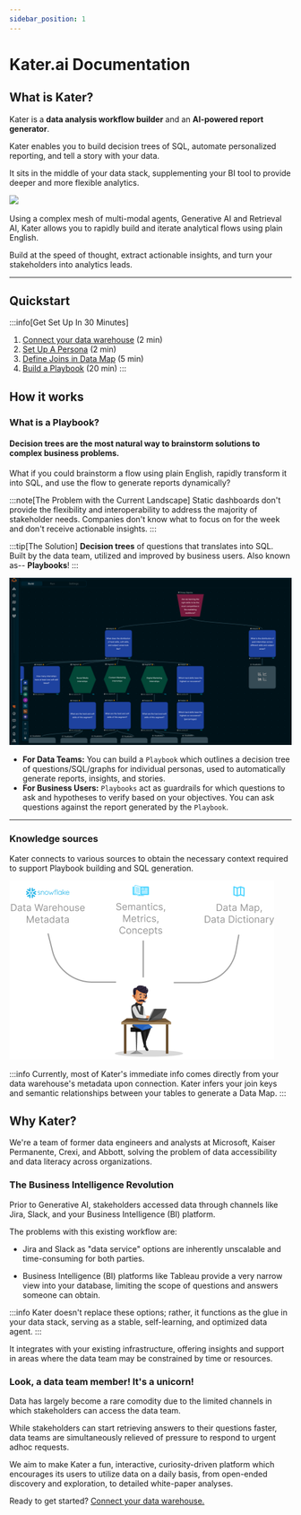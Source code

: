 ```yaml
---
sidebar_position: 1
---
```


# Kater.ai Documentation

## What is Kater? 

Kater is a **data analysis workflow builder** and an **AI-powered report generator**.

Kater enables you to build decision trees of SQL, automate personalized reporting, and tell a story with your data.

It sits in the middle of your data stack, supplementing your BI tool to provide deeper and more flexible analytics.

<div style={{ display: "flex", justifyContent: "center", padding: "2rem 0 3rem 0" }}>
    <img src={require("../static/img/Intro_2.png").default} width="800" />
</div>

Using a complex mesh of multi-modal agents, Generative AI and Retrieval AI, Kater allows you to rapidly build and iterate analytical flows using plain English. 

Build at the speed of thought, extract actionable insights, and turn your stakeholders into analytics leads. 

---
## Quickstart
:::info[Get Set Up In 30 Minutes]
1. [Connect your data warehouse](./category/connect) (2 min)
2. [Set Up A Persona](./onboard-butler/query_bank) (2 min)
3. [Define Joins in Data Map](./data-map/data_map_intro) (5 min)
4. [Build a Playbook](./onboard-butler/concepts) (20 min)
:::


## How it works
### What is a Playbook?

#### Decision trees are the most natural way to brainstorm solutions to complex business problems. 

What if you could brainstorm a flow using plain English, rapidly transform it into SQL, and use the flow to generate reports dynamically?

:::note[The Problem with the Current Landscape]
Static dashboards don't provide the flexibility and interoperability to address the majority of stakeholder needs. Companies don't know what to focus on for the week and don't receive actionable insights.
:::

:::tip[The Solution]
**Decision trees** of questions that translates into SQL. Built by the data team, utilized and improved by business users. Also known as-- **Playbooks**! 
:::

![sources](../static/img/playbook.png)

* **For Data Teams:** You can build a `Playbook` which outlines a decision tree of questions/SQL/graphs for individual personas, used to automatically generate reports, insights, and stories.
* **For Business Users:** `Playbooks` act as guardrails for which questions to ask and hypotheses to verify based on your objectives. You can ask questions against the report generated by the `Playbook`.

---

### Knowledge sources
Kater connects to various sources to obtain the necessary context required to support Playbook building and SQL generation. 

![sources](../static/img/data_sources_butler.png)


:::info
Currently, most of Kater's immediate info comes directly from your data warehouse's metadata upon connection. Kater infers your join keys and semantic relationships between your tables to generate a Data Map. 
:::


## Why Kater?
We're a team of former data engineers and analysts at Microsoft, Kaiser Permanente, Crexi, and Abbott, solving the problem of data accessibility and data literacy across organizations.

### The Business Intelligence Revolution
Prior to Generative AI, stakeholders accessed data through channels like Jira, Slack, and your Business Intelligence (BI) platform. 

The problems with this existing workflow are:

* Jira and Slack as "data service" options are inherently unscalable and time-consuming for both parties. 

* Business Intelligence (BI) platforms like Tableau provide a very narrow view into your database, limiting the scope of questions and answers someone can obtain.  

:::info 
Kater doesn't replace these options; rather, it functions as the glue in your data stack, serving as a stable, self-learning, and optimized data agent. 
:::

It integrates with your existing infrastructure, offering insights and support in areas where the data team may be constrained by time or resources.

### Look, a data team member! It's a unicorn!
Data has largely become a rare comodity due to the limited channels in which stakeholders can access the data team. 

While stakeholders can start retrieving answers to their questions faster, data teams are simultaneously relieved of pressure to respond to urgent adhoc requests.

We aim to make Kater a fun, interactive, curiosity-driven platform which encourages its users to utilize data on a daily basis, from open-ended discovery and exploration, to detailed white-paper analyses.


Ready to get started? [Connect your data warehouse.](./category/connect)